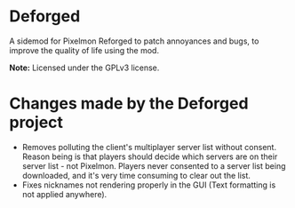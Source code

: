 # Deforged
A sidemod for Pixelmon Reforged to patch annoyances and bugs, to improve the quality of life using the mod. 

**Note:** Licensed under the GPLv3 license.

# Changes made by the Deforged project
- Removes polluting the client's multiplayer server list without consent. Reason being is that players should decide which servers are on their server list - not Pixelmon. Players never consented to a server list being downloaded, and it's very time consuming to clear out the list.
- Fixes nicknames not rendering properly in the GUI (Text formatting is not applied anywhere).